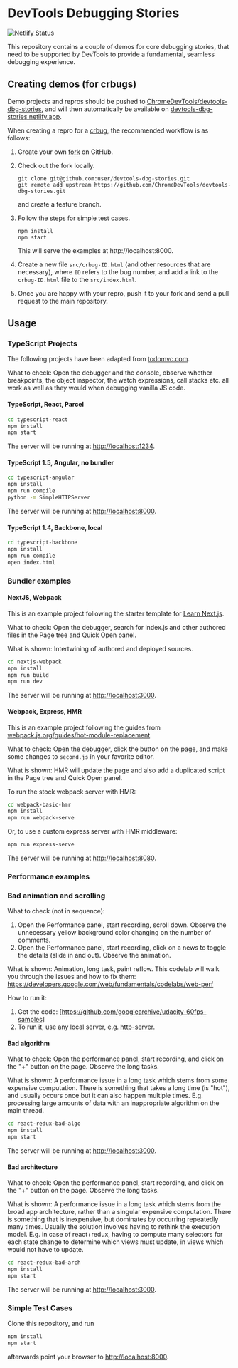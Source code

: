 # DevTools Debugging Stories

[![Netlify Status](https://api.netlify.com/api/v1/badges/8bb6ebef-9656-4ca5-bd98-56f8c605cfe6/deploy-status)](https://app.netlify.com/sites/devtools-dbg-stories/deploys)

This repository contains a couple of demos for core debugging stories, that need to be supported by DevTools to provide a fundamental, seamless debugging experience.

## Creating demos (for crbugs)

Demo projects and repros should be pushed to [ChromeDevTools/devtools-dbg-stories],
and will then automatically be available on [devtools-dbg-stories.netlify.app].

When creating a repro for a [crbug](https://crbug.com), the recommended
workflow is as follows:

1.  Create your own
    [fork](https://github.com/ChromeDevTools/devtools-dbg-stories/fork) on
    GitHub.
2.  Check out the fork locally.

    ```
    git clone git@github.com:user/devtools-dbg-stories.git
    git remote add upstream https://github.com/ChromeDevTools/devtools-dbg-stories.git
    ```

    and create a feature branch.

3.  Follow the steps for simple test cases.

    ```
    npm install
    npm start
    ```

    This will serve the examples at http://localhost:8000.

4.  Create a new file `src/crbug-ID.html` (and other resources that are
    necessary), where `ID` refers to the bug number, and add a link to the
    `crbug-ID.html` file to the `src/index.html`.

5.  Once you are happy with your repro, push it to your fork and send a pull
    request to the main repository.

## Usage

### TypeScript Projects

The following projects have been adapted from [todomvc.com](https://todomvc.com/).

What to check: Open the debugger and the console, observe whether breakpoints, the object inspector, the watch expressions, call stacks etc. all work as well as they would when debugging vanilla JS code.

#### TypeScript, React, Parcel

```sh
cd typescript-react
npm install
npm start
```

The server will be running at [http://localhost:1234](http://localhost:1234).

#### TypeScript 1.5, Angular, no bundler

```sh
cd typescript-angular
npm install
npm run compile
python -m SimpleHTTPServer
```

The server will be running at [http://localhost:8000](http://localhost:8000).

#### TypeScript 1.4, Backbone, local

```sh
cd typescript-backbone
npm install
npm run compile
open index.html
```

### Bundler examples

#### NextJS, Webpack

This is an example project following the starter template for [Learn Next.js](https://nextjs.org/learn).

What to check: Open the debugger, search for index.js and other authored files in the Page tree and Quick Open panel.

What is shown: Intertwining of authored and deployed sources.

```sh
cd nextjs-webpack
npm install
npm run build
npm run dev
```

The server will be running at [http://localhost:3000](http://localhost:3000).

#### Webpack, Express, HMR

This is an example project following the guides from [webpack.js.org/guides/hot-module-replacement](https://webpack.js.org/guides/hot-module-replacement).

What to check: Open the debugger, click the button on the page, and make some changes to `second.js` in your favorite editor.

What is shown: HMR will update the page and also add a duplicated script in the Page tree and Quick Open panel.

To run the stock webpack server with HMR:

```sh
cd webpack-basic-hmr
npm install
npm run webpack-serve
```

Or, to use a custom express server with HMR middleware:

```sh
npm run express-serve
```

The server will be running at [http://localhost:8080](http://localhost:8080).

### Performance examples

### Bad animation and scrolling

What to check (not in sequence): 

1. Open the Performance panel, start recording, scroll down. Observe the unnecessary yellow background color changing on the number of comments.
2. Open the Performance panel, start recording, click on a news to toggle the details (slide in and out). Observe the animation. 

What is shown: Animation, long task, paint reflow. This codelab will walk you through the issues and how to fix them: https://developers.google.com/web/fundamentals/codelabs/web-perf

How to run it:
1. Get the code: [https://github.com/googlearchive/udacity-60fps-samples]
2. To run it, use any local server, e.g. [http-server](https://www.npmjs.com/package/http-server).

#### Bad algorithm

What to check: Open the performance panel, start recording, and click on the "+" button on the page. Observe the long tasks.

What is shown: A performance issue in a long task which stems from some expensive computation. There is something that takes a long time (is "hot"), and usually occurs once but it can also happen multiple times. E.g. processing large amounts of data with an inappropriate algorithm on the main thread.

```sh
cd react-redux-bad-algo
npm install
npm start
```

The server will be running at [http://localhost:3000](http://localhost:3000).

#### Bad architecture

What to check: Open the performance panel, start recording, and click on the "+" button on the page. Observe the long tasks.

What is shown: A performance issue in a long task which stems from the broad app architecture, rather than a singular expensive computation. There is something that is inexpensive, but dominates by occurring repeatedly many times. Usually the solution involves having to rethink the execution model. E.g. in case of react+redux, having to compute many selectors for each state change to determine which views must update, in views which would not have to update.

```sh
cd react-redux-bad-arch
npm install
npm start
```

The server will be running at [http://localhost:3000](http://localhost:3000).

### Simple Test Cases

Clone this repository, and run

```sh
npm install
npm start
```

afterwards point your browser to [http://localhost:8000](http://localhost:8000).

  [ChromeDevTools/devtools-dbg-stories]: https://github.com/ChromeDevTools/devtools-dbg-stories
  [devtools-dbg-stories.netlify.app]: https://devtools-dbg-stories.netlify.app
